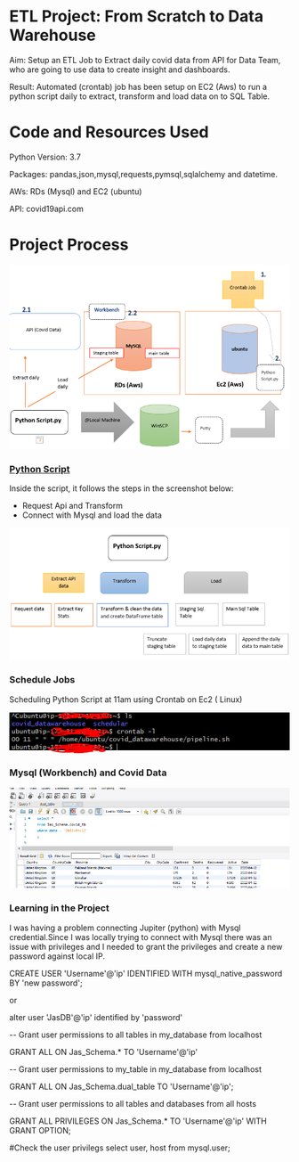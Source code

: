 # ETL Project: From Scratch to Data Warehouse 

Aim: Setup an ETL Job to Extract daily covid data from API for Data Team, who are going to use data to create insight and dashboards. 

Result: Automated (crontab) job has been setup on EC2 (Aws) to run a python script daily to extract, transform and load data on to SQL Table.

# Code and Resources Used
Python Version: 3.7

Packages: pandas,json,mysql,requests,pymsql,sqlalchemy and datetime.

AWs: RDs (Mysql) and EC2 (ubuntu)

API: covid19api.com 


# Project Process

![ ](images/etl1.PNG)

### [Python Script](https://github.com/Jaspreetsm21/ETL_Project/blob/main/Daily_script.py)

Inside the script, it follows the steps in the screenshot below:
- Request Api and Transform
- Connect with Mysql and load the data

![ ](images/scr1.PNG)
 
### Schedule Jobs

Scheduling Python Script at 11am using Crontab on Ec2 ( Linux)

![ ](images/cron.PNG)


### Mysql (Workbench) and Covid Data

![ ](images/sql.PNG)

### Learning in the Project

I was having a problem connecting Jupiter (python) with Mysql credential.Since I was locally trying to connect with Mysql there was an issue with privileges and I needed to grant the privileges and create a new password against local IP.

CREATE USER 'Username'@'ip' IDENTIFIED WITH mysql_native_password BY 'new password';

or 

alter user 'JasDB'@'ip' identified by 'password'

-- Grant user permissions to all tables in my_database from localhost 

GRANT ALL ON Jas_Schema.* TO 'Username'@'ip'

-- Grant user permissions to my_table in my_database from localhost 

GRANT ALL ON Jas_Schema.dual_table TO 'Username'@'ip';

-- Grant user permissions to all tables and databases from all hosts

GRANT ALL PRIVILEGES ON Jas_Schema.* TO 'Username'@'ip' WITH GRANT OPTION;


#Check the user privilegs
select user, host from mysql.user;


